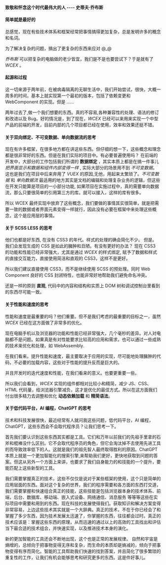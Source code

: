 <!--DESC: {"icon":"assistant"} -->
<p align=center><svg width=8em src="@/@wcex/doc/assets/jobs.svg" ></svg></p>

#### 致敬和怀念这个时代最伟大的人 ---- **史蒂夫·乔布斯**

#### 简单就是最好的

总感觉，现在有些技术体系和框架经常把事情搞得更加复杂，总是发明许多的概念和名词。

为了解决复杂的问题，搞出了更复杂的东西来应对 @\_@

_乔布斯_ 可以把复杂的电脑做的老少皆宜，我们是不是也要尝试下？于是就有了 _WCEX_ 。

#### 起源和过程

这一切来源于两年前，在被病毒隔离的无聊生活中，我们开始尝试，很快，大概一周多的时间，基本上就实现第一个最初的版本，包括了依赖变更和 WebComponent 的实现。但是 ......

两年过去了,做一个我们想要的东西。真的不容易,各种兼容性的处理、语法的修订和改进以及 Bug。好的情况是，到了现在，_WCEX_ 已经可以来用来实现一个中型产品的前端的开发，目前内部的几个项目都已经在使用，效率和效果还挺不错。

#### 关于双向绑定、不可变数据、单向数据流的思考

现在有许多框架，在很多地方都在讲这些东西。但仔细的想一下，这些概念和理念都是很非常好的东西。但是在我们实际的项目中。有必要普遍使用吗？
在前端的开发中，大部分的工作包括我们所谓的 **数据绑定** ，其实本质上都是在搞一件事儿 _把界面显示和数据和组件内部变得一样_ , 实际大部分的场景用不到 _不可变数据_。
这也是我们在项目中后来弃用了 _VUEX_ 的原因,无他，用起来太繁琐了。_不可变数据_ 和 _单向数据流_ 最适用的地方其实是文档的编辑和处理复杂业务的逻辑，但这些在开发只能算是项目的一小部分功能, 如果项目在实施过程中，真的需要单向数据流，那么只要很简单的引用第三方的库。就可以接入，这样的库有很多。

所以 WCEX 最终实现中放弃了这些概念，我们要做的事情其实很简单，就是把需要一致的数据或者界面元素变得一样就行，因此没有必要在框架中来处理这些概念，这个是应用层的事情。

#### 关于 SCSS LESS 的思考

他们也都是好东西, 在没有 CSS3 的年代。样式的处理的确会简化不少。
但是。我们会发现生成的 CSS 是如此的臃肿和丑陋。有没有更好的办法？
现在 CSS3 的功能和性能已经非常强大，尤其是通过 _WCEX_ 的样式绑定, 赋予了数据和样式的直接交互能力，直接使用简洁和直观的 CSS3，这样不是更好。

所以我们建议直接使用 CSS3，而不是继续使用 SCSS 的预处理。同时 Web Component 良好的 CSS 封闭特性，也能非常好地帮助我们避免命名冲突。

还是一样的原则 **直观**, 代码中的内容和结构和实质上 DOM 树和调试控制台里看到的东西尽可能一致。

#### 关于性能和速度的思考

性能和速度是最重要的吗？他们重要。但不是我们考虑的最重要的目标之一，虽然 _WCEX_ 已经在这方面做了非常多的优化。

现在电脑手机以及浏览器的功能和性能已经非常强大，几个毫秒的差异。对人对电脑都不是问题。如果真是有对性能要求比较高的应用和需求，也可以通过一些成熟的技术来优化和处理，如 WebAssembly.

在我们看来。提升性能和速度，最主要取决于应用的实现，尽可能地处理臃肿的代码，不必要的加载内容，这些对于性能的提升反而是巨大的。

并且开发时的迭代速度和性能，在我们看来的意义。也要更重要一些。

所以我们会看到，_WCEX_ 实现的组件都相对比较小和精简，减少 JS、CSS、HTML 代码量，给浏览器引擎减负，这才是优化的最佳方式。所以在这方面我们付出很多精力去调整和优化 **动态依赖加载** 和 **精简语法**。

#### 关于低代码平台，AI 编程，ChatGPT 的思考

技术和科技发展很快，最近经常有人就问我这些问题，低代码平台，AI 编程，ChatGPT，这些东西会不会取代程序员？让我们思考一下。

首先我们要认识到这些东西其实都是工具。它们和万年以前我们的先祖手里拿的石斧和棍棒没什么区别。它不会取代程序员的角色，但它会淘汰掉不去使用先进工具的而导致效率低下的人。这就是我们的祖先智人最终取得胜利的原因。ChatGPT 本质上就是一个更加智能化的搜索引擎,来帮助我们更好，更快地获取到问题的答案。但这从另外一个方面上来讲，也要求了我们自身能力的和技能的一个提升，要能匹配上这些新型的工具。

我们需要掌握真正的技术，这些不仅仅是说对于某些框架的使用，这个只是简单的应用层面的东西。面对这个复杂的世界，我们的程序需要和各方面的东西打交道，我们需要掌握和快速组合真正的技能，这些技能是包括浏览器本身的技术体系、前端，后台、数据库、移动端、嵌入式设备、网络通信、消息服务 等等等这些在实际项目中需要和用到的东西。现在科技的发展使得我们。获取知识和解决方案变得非常容易，上边这些技术其实就是一个大辞典。真正的技术，不在于你已经会了和掌握了多少东西，因为技术发展太迅速了，你掌握的东西，往往都会过时。真正的技术应该是：掌握这些东西的原理，从而迅速的通过以上的高效的工具找出和评估当下最合适的技术组合，并快速实现，以及推进技术本身的演化。

新的更加智能的工具还会不断地出现，这个也是正常的发展规律。 自然和宇宙是熵增的，总倾向于把事物变得无序和复杂，而生命的本质却是熵减的，倾向于把事物变得有序而简化。智能的工具帮助我们快速的找到答案，并且简化了很多繁琐的重复性的工作，让我们有机会能够思考和研究更多的东西。这是件好事儿。
